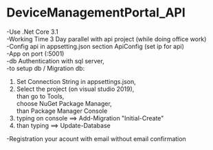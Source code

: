 # DeviceManagementPortal_API

-Use .Net Core 3.1 </br>
-Working Time 3 Day parallel with api project (while doing office work) </br>
-Config api in appsetting.json section ApiConfig (set ip for api) </br>
-App on port (:5001)  </br>
-db Authentication with sql server,  </br>
-to setup db / Migration db: </br>
1. Set Connection String in appsettings.json,</br>
2. Select the project (on visual studio 2019), </br>
than go to Tools, </br>
choose NuGet Package Manager, </br>
than Package Manager Console </br>
3. typing on console ==> Add-Migration "Initial-Create" <Enter>  </br>
4. than typing ==> Update-Database <Enter>  </br>

-Registration your acount with email without email confirmation
